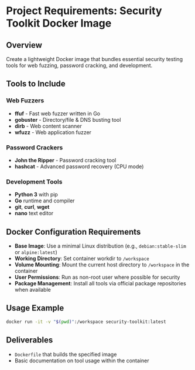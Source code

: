 # Project Requirements: Security Toolkit Docker Image

## Overview
Create a lightweight Docker image that bundles essential security testing tools for web fuzzing, password cracking, and development.

## Tools to Include

### Web Fuzzers
- **ffuf** - Fast web fuzzer written in Go
- **gobuster** - Directory/file & DNS busting tool
- **dirb** - Web content scanner
- **wfuzz** - Web application fuzzer

### Password Crackers
- **John the Ripper** - Password cracking tool
- **hashcat** - Advanced password recovery (CPU mode)

### Development Tools
- **Python 3** with pip
- **Go** runtime and compiler
- **git**, **curl**, **wget**
- **nano** text editor

## Docker Configuration Requirements

- **Base Image**: Use a minimal Linux distribution (e.g., `debian:stable-slim` or `alpine:latest`)
- **Working Directory**: Set container workdir to `/workspace`
- **Volume Mounting**: Mount the current host directory to `/workspace` in the container
- **User Permissions**: Run as non-root user where possible for security
- **Package Management**: Install all tools via official package repositories when available

## Usage Example
```bash
docker run -it -v "$(pwd)":/workspace security-toolkit:latest
```

## Deliverables
- `Dockerfile` that builds the specified image
- Basic documentation on tool usage within the container